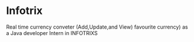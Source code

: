 # Infotrix
Real time currency conveter (Add,Update,and View) favourite currency) as a Java developer Intern in INFOTRIXS
